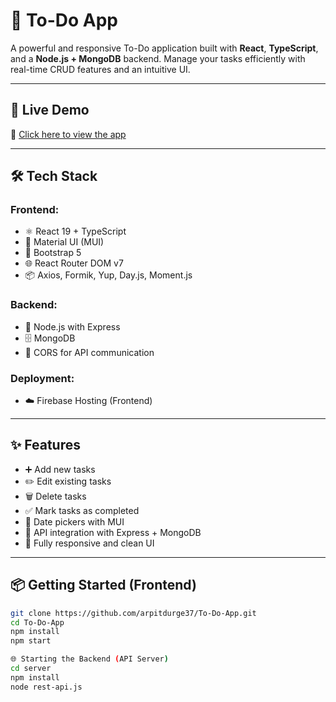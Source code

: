 # 📝 To-Do App

A powerful and responsive To-Do application built with **React**, **TypeScript**, and a **Node.js + MongoDB** backend. Manage your tasks efficiently with real-time CRUD features and an intuitive UI.

---

## 🚀 Live Demo

🔗 [Click here to view the app](https://to-do-app-6d4e6.web.app)

---

## 🛠 Tech Stack

### Frontend:
- ⚛️ React 19 + TypeScript
- 💅 Material UI (MUI)
- 🎨 Bootstrap 5
- 🌐 React Router DOM v7
- 📦 Axios, Formik, Yup, Day.js, Moment.js

### Backend:
- 🔧 Node.js with Express
- 🗄️ MongoDB
- 🔁 CORS for API communication

### Deployment:
- ☁️ Firebase Hosting (Frontend)

---

## ✨ Features

- ➕ Add new tasks
- ✏️ Edit existing tasks
- 🗑️ Delete tasks
- ✅ Mark tasks as completed
- 📆 Date pickers with MUI
- 🔁 API integration with Express + MongoDB
- 📱 Fully responsive and clean UI

---

## 📦 Getting Started (Frontend)

```bash
git clone https://github.com/arpitdurge37/To-Do-App.git
cd To-Do-App
npm install
npm start

🌐 Starting the Backend (API Server)
cd server
npm install
node rest-api.js
